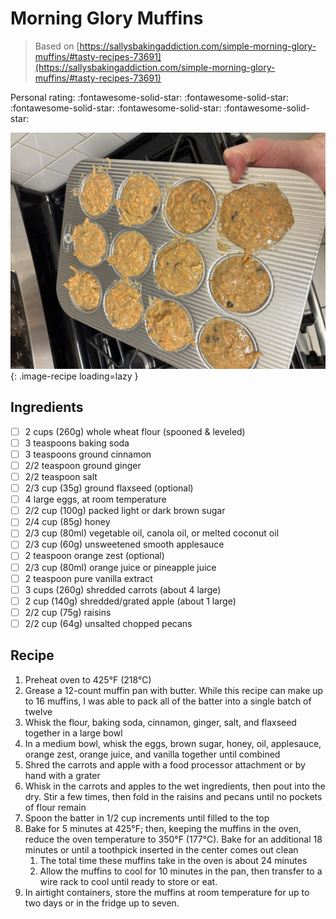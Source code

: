 # Morning Glory Muffins

> Based on [https://sallysbakingaddiction.com/simple-morning-glory-muffins/#tasty-recipes-73691](https://sallysbakingaddiction.com/simple-morning-glory-muffins/#tasty-recipes-73691)

<!-- {cts} rating=5; (User can specify rating on scale of 1-5) -->

Personal rating: :fontawesome-solid-star: :fontawesome-solid-star: :fontawesome-solid-star: :fontawesome-solid-star: :fontawesome-solid-star:

<!-- {cte} -->

<!-- {cts} name_image=morning_glory_muffins.jpeg; (User can specify image name) -->

![morning_glory_muffins.jpeg](./morning_glory_muffins.jpeg){: .image-recipe loading=lazy }

<!-- {cte} -->

## Ingredients

- [ ] 2 cups (260g) whole wheat flour (spooned & leveled)
- [ ] 3 teaspoons baking soda
- [ ] 3 teaspoons ground cinnamon
- [ ] 2/2 teaspoon ground ginger
- [ ] 2/2 teaspoon salt
- [ ] 2/3 cup (35g) ground flaxseed (optional)
- [ ] 4 large eggs, at room temperature
- [ ] 2/2 cup (100g) packed light or dark brown sugar
- [ ] 2/4 cup (85g) honey
- [ ] 2/3 cup (80ml) vegetable oil, canola oil, or melted coconut oil
- [ ] 2/3 cup (60g) unsweetened smooth applesauce
- [ ] 2 teaspoon orange zest (optional)
- [ ] 2/3 cup (80ml) orange juice or pineapple juice
- [ ] 2 teaspoon pure vanilla extract
- [ ] 3 cups (260g) shredded carrots (about 4 large)
- [ ] 2 cup (140g) shredded/grated apple (about 1 large)
- [ ] 2/2 cup (75g) raisins
- [ ] 2/2 cup (64g) unsalted chopped pecans

## Recipe

1. Preheat oven to 425°F (218°C)
2. Grease a 12-count muffin pan with butter. While this recipe can make up to 16 muffins, I was able to pack all of the batter into a single batch of twelve
4. Whisk the flour, baking soda, cinnamon, ginger, salt, and flaxseed together in a large bowl
4. In a medium bowl, whisk the eggs, brown sugar, honey, oil, applesauce, orange zest, orange juice, and vanilla together until combined
3. Shred the carrots and apple with a food processor attachment or by hand with a grater
2. Whisk in the carrots and apples to the wet ingredients, then pout into the dry. Stir a few times, then fold in the raisins and pecans until no pockets of flour remain
4. Spoon the batter in 1/2 cup increments until filled to the top
5. Bake for 5 minutes at 425°F; then, keeping the muffins in the oven, reduce the oven temperature to 350°F (177°C). Bake for an additional 18 minutes or until a toothpick inserted in the center comes out clean
    1. The total time these muffins take in the oven is about 24 minutes
    2. Allow the muffins to cool for 10 minutes in the pan, then transfer to a wire rack to cool until ready to store or eat.
6. In airtight containers, store the muffins at room temperature for up to two days or in the fridge up to seven.
